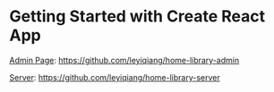 # Getting Started with Create React App

[Admin Page](https://github.com/leyiqiang/home-library-admin): https://github.com/leyiqiang/home-library-admin

[Server](https://github.com/leyiqiang/home-library-server): https://github.com/leyiqiang/home-library-server
